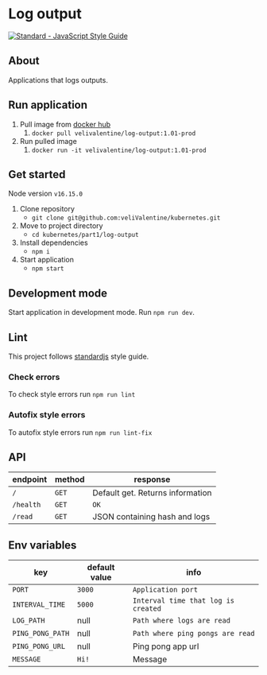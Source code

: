 # Log output
<a href="https://standardjs.com"><img src="https://img.shields.io/badge/code_style-standard-brightgreen.svg" alt="Standard - JavaScript Style Guide"></a>

## About

Applications that logs outputs.

## Run application
1. Pull image from [docker hub](https://hub.docker.com/repository/docker/velivalentine/log-output/tags?page=1&ordering=last_updated)
   1. `docker pull velivalentine/log-output:1.01-prod`
2. Run pulled image
   1. `docker run -it velivalentine/log-output:1.01-prod`

## Get started

Node version `v16.15.0`

1. Clone repository
   - `git clone git@github.com:veliValentine/kubernetes.git`
2. Move to project directory
   - `cd kubernetes/part1/log-output`
3. Install dependencies
   - `npm i`
4. Start application
   - `npm start`

## Development mode
Start application in development mode. Run `npm run dev`.

## Lint
This project follows [standardjs](https://standardjs.com/) style guide.

### Check errors
To check style errors run `npm run lint`

### Autofix style errors
To autofix style errors run `npm run lint-fix`

## API
| endpoint  | method | response                         |
| --------- | ------ | -------------------------------- |
| `/`       | `GET`  | Default get. Returns information |
| `/health` | `GET`  | `OK`                             |
| `/read`   | `GET`  | JSON containing hash and logs    |

## Env variables

| key              | default value | info                                |
| ---------------- | ------------- | ----------------------------------- |
| `PORT`           | `3000`        | `Application port`                  |
| `INTERVAL_TIME`  | `5000`        | `Interval time that log is created` |
| `LOG_PATH`       | null          | `Path where logs are read`          |
| `PING_PONG_PATH` | null          | `Path where ping pongs are read`    |
| `PING_PONG_URL`  | null          | Ping pong app url                   |
| `MESSAGE`        | `Hi!`         | Message                             |